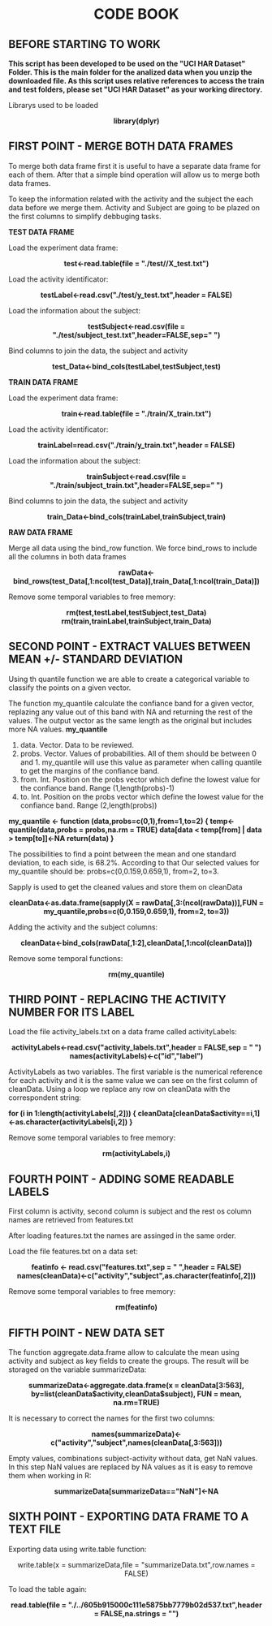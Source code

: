 <center> <H1> CODE BOOK </B1>  </center>


<h2> BEFORE STARTING TO WORK </h2>


<b>This script has been developed to be used on the "UCI HAR Dataset" Folder. This is the main folder for the analized data
when you unzip the downloaded file. As this script uses relative references to access the train and test folders, please set "UCI HAR Dataset" as your working directory.</b>

Librarys used to be loaded


<center><b>library(dplyr)</b></center>



<h2> FIRST POINT - MERGE BOTH DATA FRAMES</h2>


To merge both data frame first it is useful to have a separate data frame for each of them. After that a simple bind
operation will allow us to merge both data frames.

To keep the information related with the activity and the subject the each data before we merge them.
Activity and Subject are going to be plazed on the first columns to simplify debbuging tasks.

<b>TEST DATA FRAME</b>

Load the experiment data frame:
<center><b>test<-read.table(file = "./test//X_test.txt")</b></center>

Load the activity identificator:
<center><b>testLabel<-read.csv("./test/y_test.txt",header = FALSE)</b></center>

Load the information about the subject:
<center><b>testSubject<-read.csv(file = "./test/subject_test.txt",header=FALSE,sep=" ")</b></center>

Bind columns to join the data, the subject and  activity
<center><b>test_Data<-bind_cols(testLabel,testSubject,test)</b></center>

<b>TRAIN DATA FRAME</b>

Load the experiment data frame:
<center><b>train<-read.table(file = "./train/X_train.txt")</b></center>

Load the activity identificator:
<center><b>trainLabel=read.csv("./train/y_train.txt",header = FALSE)</b></center>

Load the information about the subject:
<center><b>trainSubject<-read.csv(file = "./train/subject_train.txt",header=FALSE,sep=" ")</b></center>

Bind columns to join the data, the subject and  activity
<center><b>train_Data<-bind_cols(trainLabel,trainSubject,train)</b></center>

<b>RAW DATA FRAME</b>

Merge all data using the bind_row function. We force bind_rows to include all the columns in both data frames
<center><b>rawData<-bind_rows(test_Data[,1:ncol(test_Data)],train_Data[,1:ncol(train_Data)])</b></center>

Remove some temporal variables to free memory:
<center><b>rm(test,testLabel,testSubject,test_Data)</b></center>
<center><b>rm(train,trainLabel,trainSubject,train_Data)</b></center>



<h2> SECOND POINT - EXTRACT VALUES BETWEEN MEAN +/- STANDARD DEVIATION </h2>


Using th quantile function we are able to create a categorical variable to classify the points on a given vector.

The function my_quantile calculate the confiance band for a given vector, replazing any value out of this band with NA and returning the rest of the values. The output vector as the same length as the original but includes more NA values.
<b>my_quantile</b>
<ol>
<li>data. Vector. Data to be reviewed.</li>
<li>probs. Vector. Values of probabilities. All of them should be between 0 and 1. my_quantile will use this value as parameter when calling quantile to get the margins of the confiance band. </li>
<li>from. Int. Position on the probs vector which define the lowest value for the confiance band. Range (1,length(probs)-1)</li>
<li>to. Int. Position on the probs vector which define the lowest value for the confiance band. Range (2,length(probs))</li>
</ol>
<b>
my_quantile <- function (data,probs=c(0,1),from=1,to=2)
{
  temp<-quantile(data,probs = probs,na.rm = TRUE)
  data[data < temp[from] | data > temp[to]]<-NA
  return(data)
}</b>

The possibilities to find a point between the mean and one standard deviation, to each side, is 68.2%. According to that Our selected values for my_quantile should be: probs=c(0,0.159,0.659,1), from=2, to=3. 

Sapply is used to get the cleaned values and store them on cleanData
<center><b>cleanData<-as.data.frame(sapply(X = rawData[,3:(ncol(rawData))],FUN = my_quantile,probs=c(0,0.159,0.659,1), from=2, to=3))</b></center>

Adding the activity and the subject columns:
<center><b>cleanData<-bind_cols(rawData[,1:2],cleanData[,1:ncol(cleanData)])</b></center>

Remove some temporal functions:
<center><b>rm(my_quantile)</b></center>



<h2>THIRD POINT - REPLACING THE ACTIVITY NUMBER FOR ITS LABEL </h2>


Load the file activity_labels.txt on a data frame called activityLabels:
<center><b>activityLabels<-read.csv("activity_labels.txt",header = FALSE,sep = " ")</b></center>
<center><b>names(activityLabels)<-c("id","label")</b></center>

ActivityLabels as two variables. The first variable is the numerical reference for each activity and it is the same value we can see on the first column of cleanData. Using a loop we replace any row on cleanData with the correspondent string:

<b>for (i in 1:length(activityLabels[,2]))
{
  cleanData[cleanData$activity==i,1]<-as.character(activityLabels[i,2])
}</b>

Remove some temporal variables to free memory:
<center><b>rm(activityLabels,i)</b></center>



<h2>FOURTH POINT - ADDING SOME READABLE LABELS </h2>


First column is activity, second column is subject and the rest os column names are retrieved from features.txt

After loading features.txt the names are assinged in the same order.

Load the file features.txt on a data set:
<center><b>featinfo <- read.csv("features.txt",sep = " ",header = FALSE)</b></center>
<center><b>names(cleanData)<-c("activity","subject",as.character(featinfo[,2]))</b></center>

Remove some temporal variables to free memory:
<center><b>rm(featinfo)</b></center>



<h2>FIFTH POINT - NEW DATA SET</h3>


The function aggregate.data.frame allow to calculate the mean using activity and subject as key fields to create the groups. The result will be storaged on the variable summarizeData:

<center><b>summarizeData<-aggregate.data.frame(x = cleanData[3:563], by=list(cleanData$activity,cleanData$subject), FUN = mean, na.rm=TRUE)</b></center>

It is necessary to correct the names for the first two columns:
<center><b>names(summarizeData)<-c("activity","subject",names(cleanData[,3:563]))</b></center>

Empty values, combinations subject-activity without data, get NaN values. In this step NaN values are replaced by NA values as it is easy to remove them when working in R:

<center><b>summarizeData[summarizeData=="NaN"]<-NA</b></center>



<h2> SIXTH POINT - EXPORTING DATA FRAME TO A TEXT FILE </h2>


Exporting data using write.table function:
<center>write.table(x = summarizeData,file = "summarizeData.txt",row.names = FALSE) </center>

To load the table again:
<center><b>read.table(file = "./../605b915000c111e5875bb7779b02d537.txt",header = FALSE,na.strings = "<NA>")</b></center>
